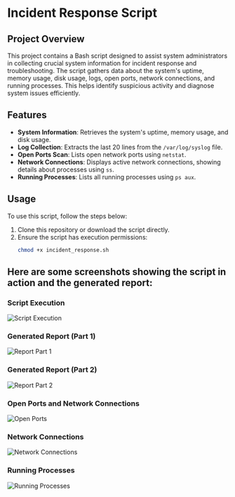# Incident Response Script

## Project Overview
This project contains a Bash script designed to assist system administrators in collecting crucial system information for incident response and troubleshooting. The script gathers data about the system's uptime, memory usage, disk usage, logs, open ports, network connections, and running processes. This helps identify suspicious activity and diagnose system issues efficiently.

## Features
- **System Information**: Retrieves the system's uptime, memory usage, and disk usage.
- **Log Collection**: Extracts the last 20 lines from the `/var/log/syslog` file.
- **Open Ports Scan**: Lists open network ports using `netstat`.
- **Network Connections**: Displays active network connections, showing details about processes using `ss`.
- **Running Processes**: Lists all running processes using `ps aux`.

## Usage
To use this script, follow the steps below:

1. Clone this repository or download the script directly.
2. Ensure the script has execution permissions:
   ```bash
   chmod +x incident_response.sh

## Here are some screenshots showing the script in action and the generated report:

### Script Execution
![Script Execution](Screenshot%20from%202024-09-26%2008-33-58.png)

### Generated Report (Part 1)
![Report Part 1](Screenshot%20from%202024-09-26%2008-35-28.png)

### Generated Report (Part 2)
![Report Part 2](Screenshot%20from%202024-09-26%2008-37-45.png)

### Open Ports and Network Connections
![Open Ports](Screenshot%20from%202024-09-26%2008-38-17.png)

### Network Connections
![Network Connections](Screenshot%20from%202024-09-26%2008-38-26.png)

### Running Processes
![Running Processes](Screenshot%20from%202024-09-26%2008-38-32.png)
